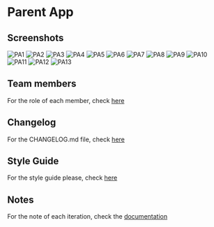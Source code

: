 # Parent App

## Screenshots

![PA1](https://user-images.githubusercontent.com/7061255/149275542-7ab91199-28f1-45ff-b439-2f1488e55f6a.png)
![PA2](https://user-images.githubusercontent.com/7061255/149275544-df1e0bb7-6e18-4192-ad29-0bc9dc02cc7c.png)
![PA3](https://user-images.githubusercontent.com/7061255/149275546-83bab496-e9bc-407f-8110-5abd164e68c5.png)
![PA4](https://user-images.githubusercontent.com/7061255/149275548-cae6ed2c-70d1-4988-92b1-ea90df6883e9.png)
![PA5](https://user-images.githubusercontent.com/7061255/149275551-3f1298ee-e543-4059-8ca0-ea0de3517cb8.png)
![PA6](https://user-images.githubusercontent.com/7061255/149275552-111c4b08-b9ff-4f05-ba7e-e1ba4e0a5043.png)
![PA7](https://user-images.githubusercontent.com/7061255/149275554-c46c7551-a42e-447e-b389-3ec75f26fadf.png)
![PA8](https://user-images.githubusercontent.com/7061255/149275556-7359d932-8112-4f61-98a0-e32e3dbfafb6.png)
![PA9](https://user-images.githubusercontent.com/7061255/149275557-d542d5b5-ab84-4987-9288-7eaa3e5819da.png)
![PA10](https://user-images.githubusercontent.com/7061255/149275558-12737bd3-343f-43b0-b9c6-23f8e071b218.png)
![PA11](https://user-images.githubusercontent.com/7061255/149275560-3651eadf-e141-4c70-bd4a-d7b9dda435bf.png)
![PA12](https://user-images.githubusercontent.com/7061255/149275561-62b1bcfb-287e-4c03-a6a2-a1b28e15dd61.png)
![PA13](https://user-images.githubusercontent.com/7061255/149275563-a592acc1-0ed2-4596-bd33-94396914a12a.png)

## Team members
For the role of each member, check [here](docs/roles.md)

## Changelog
For the CHANGELOG.md file, check [here](CHANGELOG.md)

## Style Guide
For the style guide please, check [here](docs/styleGuide.md)

## Notes
For the note of each iteration, check the [documentation](docs/README.md)
